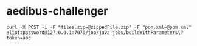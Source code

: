 # aedibus-challenger

```
curl -X POST -i -F "files.zip=@zippedFile.zip" -F "pom.xml=@pom.xml" eliot:password@127.0.0.1:7070/job/java-jobs/buildWithParameters\?token=abc
```
